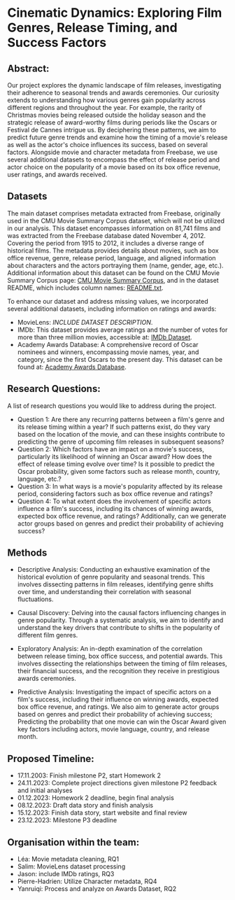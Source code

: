 # Cinematic Dynamics: Exploring Film Genres, Release Timing, and Success Factors

## Abstract:

Our project explores the dynamic landscape of film releases, investigating their adherence to seasonal trends and awards ceremonies. Our curiosity extends to understanding how various genres gain popularity across different regions and throughout the year. For example, the rarity of Christmas movies being released outside the holiday season and the strategic release of award-worthy films during periods like the Oscars or Festival de Cannes intrigue us. By deciphering these patterns, we aim to predict future genre trends and examine how the timing of a movie's release as well as the actor's choice influences its success, based on several factors. Alongside movie and character metadata from Freebase, we use several additional datasets to encompass the effect of release period and actor choice on the popularity of a movie based on its box office revenue, user ratings, and awards received.

## Datasets

The main dataset comprises metadata extracted from Freebase, originally used in the CMU Movie Summary Corpus dataset, which will not be utilized in our analysis. This dataset encompasses information on 81,741 films and was extracted from the Freebase database dated November 4, 2012. Covering the period from 1915 to 2012, it includes a diverse range of historical films. The metadata provides details about movies, such as box office revenue, genre, release period, language, and aligned information about characters and the actors portraying them (name, gender, age, etc.). Additional information about this dataset can be found on the CMU Movie Summary Corpus page: [CMU Movie Summary Corpus](https://www.cs.cmu.edu/~ark/personas/), and in the dataset README, which includes column names: [README.txt]( https://www.cs.cmu.edu/~ark/personas/data/README.txt).

To enhance our dataset and address missing values, we incorporated several additional datasets, including information on ratings and awards:

- MovieLens: *INCLUDE DATASET DESCRIPTION*.
- IMDb: This dataset provides average ratings and the number of votes for more than three million movies, accessible at: [IMDb Dataset](https://developer.imdb.com/non-commercial-datasets/).
- Academy Awards Database: A comprehensive record of Oscar nominees and winners, encompassing movie names, year, and category, since the first Oscars to the present day. This dataset can be found at: [Academy Awards Database](https://www.oscars.org/oscars/awards-databases).

## Research Questions:

A list of research questions you would like to address during the project.

- Question 1: Are there any recurring patterns between a film's genre and its release timing within a year? If such patterns exist, do they vary based on the location of the movie, and can these insights contribute to predicting the genre of upcoming film releases in subsequent seasons?
- Question 2: Which factors have an impact on a movie's success, particularly its likelihood of winning an Oscar award? How does the effect of release timing evolve over time? Is it possible to predict the Oscar probability, given some factors such as release month, country, language, etc.?
- Question 3: In what ways is a movie's popularity affected by its release period, considering factors such as box office revenue and ratings?
- Question 4: To what extent does the involvement of specific actors influence a film's success, including its chances of winning awards, expected box office revenue, and ratings? Additionally, can we generate actor groups based on genres and predict their probability of achieving success?

## Methods

- Descriptive Analysis: Conducting an exhaustive examination of the historical evolution of genre popularity and seasonal trends. This involves dissecting patterns in film releases, identifying genre shifts over time, and understanding their correlation with seasonal fluctuations.

- Causal Discovery: Delving into the causal factors influencing changes in genre popularity. Through a systematic analysis, we aim to identify and understand the key drivers that contribute to shifts in the popularity of different film genres.

- Exploratory Analysis: An in-depth examination of the correlation between release timing, box office success, and potential awards. This involves dissecting the relationships between the timing of film releases, their financial success, and the recognition they receive in prestigious awards ceremonies.

- Predictive Analysis: Investigating the impact of specific actors on a film's success, including their influence on winning awards, expected box office revenue, and ratings. We also aim to generate actor groups based on genres and predict their probability of achieving success; Predicting the probability that one movie can win the Oscar Award given key factors including actors, movie language, country, and release month.

## Proposed Timeline:

- 17.11.2003: Finish milestone P2, start Homework 2
- 24.11.2023: Complete project directions given milestone P2 feedback and initial analyses
- 01.12.2023: Homework 2 deadline, begin final analysis
- 08.12.2023: Draft data story and finish analysis
- 15.12.2023: Finish data story, start website and final review
- 23.12.2023: Milestone P3 deadline

## Organisation within the team:

- Léa: Movie metadata cleaning, RQ1
- Salim: MovieLens dataset processing
- Jason: include IMDb ratings, RQ3
- Pierre-Hadrien: Utilize Character metadata, RQ4
- Yanruiqi: Process and analyze on Awards Dataset, RQ2
